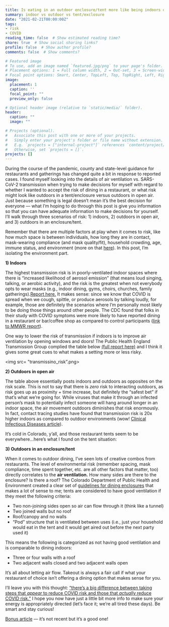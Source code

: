 ```yaml
---
title: Is eating in an outdoor enclosure/tent more like being indoors or outdoors?
summary: indoor vs outdoor vs tent/exclosure
date: "2021-02-21T00:00:00Z"
tags:
- risk
- COVID
reading_time: false  # Show estimated reading time?
share: true  # Show social sharing links?
profile: false  # Show author profile?
comments: false  # Show comments?

# Featured image
# To use, add an image named `featured.jpg/png` to your page's folder.
# Placement options: 1 = Full column width, 2 = Out-set, 3 = Screen-width
# Focal point options: Smart, Center, TopLeft, Top, TopRight, Left, Right, BottomLeft, Bottom, BottomRight
image:
  placement: 1
  caption: ''
  focal_point: ""
  preview_only: false

# Optional header image (relative to `static/media/` folder).
header:
  caption: ""
  image: ""

# Projects (optional).
#   Associate this post with one or more of your projects.
#   Simply enter your project's folder or file name without extension.
#   E.g. `projects = ["internal-project"]` references `content/project/deep-learning/index.md`.
#   Otherwise, set `projects = []`.
projects: []
---
```


During the course of the pandemic, county and state-level guidance for restaurants and gatherings has changed quite a bit in response to reported cases. I found myself looking into the details of air ventilation vs. SARS-CoV-2 transmission when trying to make decisions for myself with regard to whether I wanted to accept the risk of dining in a restaurant, or what risk might look like outdoors in a tent/enclosure versus outdoors in open air. Just because something is legal doesn’t mean it’s the best decision for everyone — what I’m hoping to do through this post is give you information so that you can have adequate information to make decisions for yourself. I’ll walk through three scenarios of risk: 1) indoors, 2) outdoors in open air, and 3) outdoors in an enclosure/tent.

Remember that there are multiple factors at play when it comes to risk, like how much space is between individuals, how long they are in contact, mask-wearing compliance (and mask quality/fit), household crowding, age, immune status, and environment (more on that [here](https://academic.oup.com/cid/advance-article/doi/10.1093/cid/ciaa1442/5910315)). In this post, I’m isolating the environment part.

**1) Indoors**

The highest transmission risk is in poorly-ventilated indoor spaces where there is “increased likelihood of aerosol emission” (that means loud singing, talking, or aerobic activity), and the risk is the greatest when not everybody opts to wear masks (e.g., indoor dining, gyms, choirs, churches, family gatherings).[Report here.](https://assets.publishing.service.gov.uk/government/uploads/system/uploads/attachment_data/file/933225/S0824_SARS-CoV-2_Transmission_routes_and_environments.pdf) It makes sense: since we know that COVID is spread when we cough, spittle, or produce aerosols by talking loudly, for example, those are definitely the scenarios where I’m personally most likely to be doing those things around other people. The CDC found that folks in their study with COVID symptoms were more likely to have reported dining in a restaurant or bar/coffee shop as compared to control participants ([link to MMWR report](https://www.cdc.gov/mmwr/volumes/69/wr/mm6936a5.htm)).

One way to lower the risk of transmission if indoors is to improve air ventilation by opening windows and doors! The Public Health England Transmission Group complied the table below [(full report here)](https://www.gov.uk/government/publications/phe-factors-contributing-to-risk-of-sars-cov2-transmission-in-various-settings-26-november-2020) and I think it gives some great cues to what makes a setting more or less risky.

<img src= "transmissino_risk”.png>

**2) Outdoors in open air**

The table above essentially posts indoors and outdoors as opposites on the risk scale. This is not to say that there is *zero* risk to interacting outdoors, as risk goes up as proximity + time increase, but definitely the “safest bet” if that’s what we’re going for. While viruses that make it through an infected person’s mask to potentially infect someone will hang around longer in an indoor space, the air movement outdoors diminishes that risk enormously. In fact, contact tracing studies have found that transmission risk is 20x higher indoors as compared to outdoor environments (wow! [Clinical Infectious Diseases article](https://academic.oup.com/cid/advance-article/doi/10.1093/cid/ciaa1442/5910315)).

It’s cold in Colorado, y’all, and those restaurant tents seem to be everywhere…here’s what I found on the tent situation: 

**3) Outdoors in an enclosure/tent**

When it comes to outdoor dining, I’ve seen lots of creative combos from restaurants. The level of environmental risk (remember spacing, mask compliance, time spent together, etc. are all other factors that matter, too) directly correlates to the **air ventilation.** How many sides are there to the enclosure? Is there a roof? The Colorado Department of Public Health and Environment created a clear set of [guidelines for dining enclosures](https://drive.google.com/file/d/1_Z0KtLhe5tBRgV835NP4qTijpQCNpOMv/view) that makes a lot of sense to me; tents are considered to have good ventilation if they meet the following criteria:

- Two non-joining sides open so air can flow through it (think like a tunnel)
- Two joined walls but no roof
- Roof/canopy and no walls
- “Pod” structure that is ventilated between uses (i.e., just your household would eat in the tent and it would get aired out before the next party used it)

This means the following is categorized as not having good ventilation and is comparable to dining indoors:

- Three or four walls with a roof
- Two adjacent walls closed and two adjacent walls open

It’s all about letting air flow. Takeout is always a fair call if what your restaurant of choice isn’t offering a dining option that makes sense for you.

I’ll leave you with this thought: [“there’s a big difference between taking steps that *appear* to reduce COVID risk and those that *actually* reduce COVID risk.”](https://twitter.com/DLeonhardt/status/1360228687073972228) I hope you now have just a little bit more info to make sure your energy is appropriately directed (let’s face it; we’re all tired these days). Be smart and stay curious!

[Bonus article](https://www.vox.com/science-and-health/2020/5/22/21265180/cdc-coronavirus-surfaces-social-distancing-guidelines-covid-19-risks) — it’s not recent but it’s a good one!